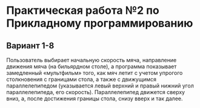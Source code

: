 # Практическая работа №2 по Прикладному программированию
## Вариант 1-8
  Пользователь выбирает начальную скорость мяча, направление движения мяча (на бильярдном столе),  а программа 
  показывает замедленный «мультфильм» того, как мяч летит с учетом упрогого столкновения с границами стола, 
  а также с движущимся параллелепипедом (указывается левый верхний и правый нижний угол параллелепипеда, 
  его скорость). Параллелепипед движется сверху вниз, а, после достижения границы стола, снизу вверх и так далее.
